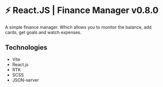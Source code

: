 # ⚡️ React.JS | Finance Manager v0.8.0

A simple finance manager. Which allows you to monitor the balance, add cards, get goals and watch expenses.

## Technologies

-   Vite
-   React.js
-   RTK
-   SCSS
-   JSON-server
